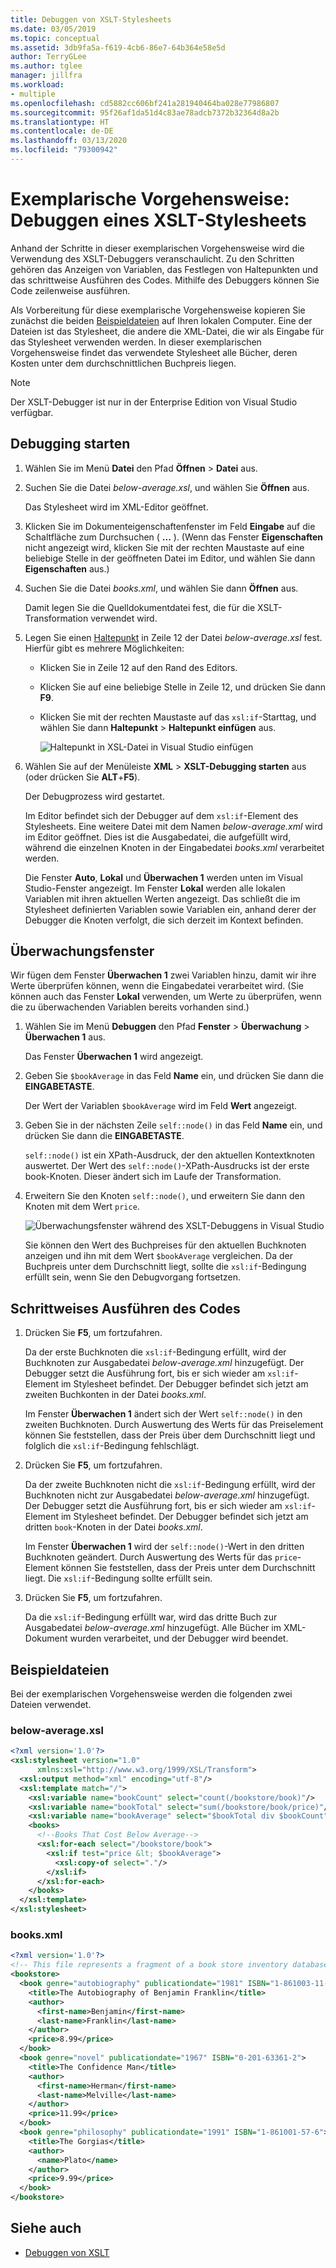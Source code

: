 ```yaml
---
title: Debuggen von XSLT-Stylesheets
ms.date: 03/05/2019
ms.topic: conceptual
ms.assetid: 3db9fa5a-f619-4cb6-86e7-64b364e58e5d
author: TerryGLee
ms.author: tglee
manager: jillfra
ms.workload:
- multiple
ms.openlocfilehash: cd5882cc606bf241a281940464ba028e77986807
ms.sourcegitcommit: 95f26af1da51d4c83ae78adcb7372b32364d8a2b
ms.translationtype: HT
ms.contentlocale: de-DE
ms.lasthandoff: 03/13/2020
ms.locfileid: "79300942"
---
```

# <a name="walkthrough-debug-an-xslt-style-sheet"></a>Exemplarische Vorgehensweise: Debuggen eines XSLT-Stylesheets

Anhand der Schritte in dieser exemplarischen Vorgehensweise wird die Verwendung des XSLT-Debuggers veranschaulicht. Zu den Schritten gehören das Anzeigen von Variablen, das Festlegen von Haltepunkten und das schrittweise Ausführen des Codes. Mithilfe des Debuggers können Sie Code zeilenweise ausführen.

Als Vorbereitung für diese exemplarische Vorgehensweise kopieren Sie zunächst die beiden [Beispieldateien](#sample-files) auf Ihren lokalen Computer. Eine der Dateien ist das Stylesheet, die andere die XML-Datei, die wir als Eingabe für das Stylesheet verwenden werden. In dieser exemplarischen Vorgehensweise findet das verwendete Stylesheet alle Bücher, deren Kosten unter dem durchschnittlichen Buchpreis liegen.

> [!NOTE]
> Der XSLT-Debugger ist nur in der Enterprise Edition von Visual Studio verfügbar.

## <a name="start-debugging"></a>Debugging starten

1. Wählen Sie im Menü **Datei** den Pfad **Öffnen** > **Datei** aus.

2. Suchen Sie die Datei *below-average.xsl*, und wählen Sie **Öffnen** aus.

   Das Stylesheet wird im XML-Editor geöffnet.

3. Klicken Sie im Dokumenteigenschaftenfenster im Feld **Eingabe** auf die Schaltfläche zum Durchsuchen ( **...** ). (Wenn das Fenster **Eigenschaften** nicht angezeigt wird, klicken Sie mit der rechten Maustaste auf eine beliebige Stelle in der geöffneten Datei im Editor, und wählen Sie dann **Eigenschaften** aus.)

4. Suchen Sie die Datei *books.xml*, und wählen Sie dann **Öffnen** aus.

   Damit legen Sie die Quelldokumentdatei fest, die für die XSLT-Transformation verwendet wird.

5. Legen Sie einen [Haltepunkt](../debugger/using-breakpoints.md) in Zeile 12 der Datei *below-average.xsl* fest. Hierfür gibt es mehrere Möglichkeiten:

   - Klicken Sie in Zeile 12 auf den Rand des Editors.

   - Klicken Sie auf eine beliebige Stelle in Zeile 12, und drücken Sie dann **F9**.

   - Klicken Sie mit der rechten Maustaste auf das `xsl:if`-Starttag, und wählen Sie dann **Haltepunkt** > **Haltepunkt einfügen** aus.

      ![Haltepunkt in XSL-Datei in Visual Studio einfügen](media/insert-breakpoint.PNG)

6. Wählen Sie auf der Menüleiste **XML** > **XSLT-Debugging starten** aus (oder drücken Sie **ALT**+**F5**).

   Der Debugprozess wird gestartet.

   Im Editor befindet sich der Debugger auf dem `xsl:if`-Element des Stylesheets. Eine weitere Datei mit dem Namen *below-average.xml* wird im Editor geöffnet. Dies ist die Ausgabedatei, die aufgefüllt wird, während die einzelnen Knoten in der Eingabedatei *books.xml* verarbeitet werden.

   Die Fenster **Auto**, **Lokal** und **Überwachen 1** werden unten im Visual Studio-Fenster angezeigt. Im Fenster **Lokal** werden alle lokalen Variablen mit ihren aktuellen Werten angezeigt. Das schließt die im Stylesheet definierten Variablen sowie Variablen ein, anhand derer der Debugger die Knoten verfolgt, die sich derzeit im Kontext befinden.

## <a name="watch-window"></a>Überwachungsfenster

Wir fügen dem Fenster **Überwachen 1** zwei Variablen hinzu, damit wir ihre Werte überprüfen können, wenn die Eingabedatei verarbeitet wird. (Sie können auch das Fenster **Lokal** verwenden, um Werte zu überprüfen, wenn die zu überwachenden Variablen bereits vorhanden sind.)

1. Wählen Sie im Menü **Debuggen** den Pfad **Fenster** > **Überwachung** > **Überwachen 1** aus.

   Das Fenster **Überwachen 1** wird angezeigt.

2. Geben Sie `$bookAverage` in das Feld **Name** ein, und drücken Sie dann die **EINGABETASTE**.

   Der Wert der Variablen `$bookAverage` wird im Feld **Wert** angezeigt.

3. Geben Sie in der nächsten Zeile `self::node()` in das Feld **Name** ein, und drücken Sie dann die **EINGABETASTE**.

   `self::node()` ist ein XPath-Ausdruck, der den aktuellen Kontextknoten auswertet. Der Wert des `self::node()`-XPath-Ausdrucks ist der erste book-Knoten. Dieser ändert sich im Laufe der Transformation.

4. Erweitern Sie den Knoten `self::node()`, und erweitern Sie dann den Knoten mit dem Wert `price`.

   ![Überwachungsfenster während des XSLT-Debuggens in Visual Studio](media/xslt-debugging-watch-window.png)

   Sie können den Wert des Buchpreises für den aktuellen Buchknoten anzeigen und ihn mit dem Wert `$bookAverage` vergleichen. Da der Buchpreis unter dem Durchschnitt liegt, sollte die `xsl:if`-Bedingung erfüllt sein, wenn Sie den Debugvorgang fortsetzen.

## <a name="step-through-the-code"></a>Schrittweises Ausführen des Codes

1. Drücken Sie **F5**, um fortzufahren.

   Da der erste Buchknoten die `xsl:if`-Bedingung erfüllt, wird der Buchknoten zur Ausgabedatei *below-average.xml* hinzugefügt. Der Debugger setzt die Ausführung fort, bis er sich wieder am `xsl:if`-Element im Stylesheet befindet. Der Debugger befindet sich jetzt am zweiten Buchkonten in der Datei *books.xml*.

   Im Fenster **Überwachen 1** ändert sich der Wert `self::node()` in den zweiten Buchknoten. Durch Auswertung des Werts für das Preiselement können Sie feststellen, dass der Preis über dem Durchschnitt liegt und folglich die `xsl:if`-Bedingung fehlschlägt.

2. Drücken Sie **F5**, um fortzufahren.

   Da der zweite Buchknoten nicht die `xsl:if`-Bedingung erfüllt, wird der Buchknoten nicht zur Ausgabedatei *below-average.xml* hinzugefügt. Der Debugger setzt die Ausführung fort, bis er sich wieder am `xsl:if`-Element im Stylesheet befindet. Der Debugger befindet sich jetzt am dritten `book`-Knoten in der Datei *books.xml*.

   Im Fenster **Überwachen 1** wird der `self::node()`-Wert in den dritten Buchknoten geändert. Durch Auswertung des Werts für das `price`-Element können Sie feststellen, dass der Preis unter dem Durchschnitt liegt. Die `xsl:if`-Bedingung sollte erfüllt sein.

3. Drücken Sie **F5**, um fortzufahren.

   Da die `xsl:if`-Bedingung erfüllt war, wird das dritte Buch zur Ausgabedatei *below-average.xml* hinzugefügt. Alle Bücher im XML-Dokument wurden verarbeitet, und der Debugger wird beendet.

## <a name="sample-files"></a>Beispieldateien

Bei der exemplarischen Vorgehensweise werden die folgenden zwei Dateien verwendet.

### <a name="below-averagexsl"></a>below-average.xsl

```xml
<?xml version='1.0'?>
<xsl:stylesheet version="1.0"
      xmlns:xsl="http://www.w3.org/1999/XSL/Transform">
  <xsl:output method="xml" encoding="utf-8"/>
  <xsl:template match="/">
    <xsl:variable name="bookCount" select="count(/bookstore/book)"/>
    <xsl:variable name="bookTotal" select="sum(/bookstore/book/price)"/>
    <xsl:variable name="bookAverage" select="$bookTotal div $bookCount"/>
    <books>
      <!--Books That Cost Below Average-->
      <xsl:for-each select="/bookstore/book">
        <xsl:if test="price &lt; $bookAverage">
          <xsl:copy-of select="."/>
        </xsl:if>
      </xsl:for-each>
    </books>
  </xsl:template>
</xsl:stylesheet>
```

### <a name="booksxml"></a>books.xml

```xml
<?xml version='1.0'?>
<!-- This file represents a fragment of a book store inventory database -->
<bookstore>
  <book genre="autobiography" publicationdate="1981" ISBN="1-861003-11-0">
    <title>The Autobiography of Benjamin Franklin</title>
    <author>
      <first-name>Benjamin</first-name>
      <last-name>Franklin</last-name>
    </author>
    <price>8.99</price>
  </book>
  <book genre="novel" publicationdate="1967" ISBN="0-201-63361-2">
    <title>The Confidence Man</title>
    <author>
      <first-name>Herman</first-name>
      <last-name>Melville</last-name>
    </author>
    <price>11.99</price>
  </book>
  <book genre="philosophy" publicationdate="1991" ISBN="1-861001-57-6">
    <title>The Gorgias</title>
    <author>
      <name>Plato</name>
    </author>
    <price>9.99</price>
  </book>
</bookstore>
```

## <a name="see-also"></a>Siehe auch

- [Debuggen von XSLT](../xml-tools/debugging-xslt.md)
